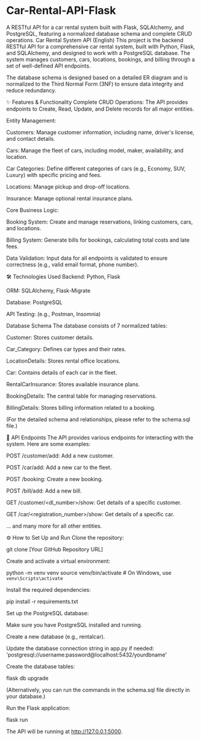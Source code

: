 # Car-Rental-API-Flask
A  RESTful API for a car rental system built with Flask, SQLAlchemy, and PostgreSQL, featuring a normalized database schema and complete CRUD operations.
Car Rental System API (English)
This project is the backend RESTful API for a comprehensive car rental system, built with Python, Flask, and SQLAlchemy, and designed to work with a PostgreSQL database. The system manages customers, cars, locations, bookings, and billing through a set of well-defined API endpoints.

The database schema is designed based on a detailed ER diagram and is normalized to the Third Normal Form (3NF) to ensure data integrity and reduce redundancy.

✨ Features & Functionality
Complete CRUD Operations: The API provides endpoints to Create, Read, Update, and Delete records for all major entities.

Entity Management:

Customers: Manage customer information, including name, driver's license, and contact details.

Cars: Manage the fleet of cars, including model, maker, availability, and location.

Car Categories: Define different categories of cars (e.g., Economy, SUV, Luxury) with specific pricing and fees.

Locations: Manage pickup and drop-off locations.

Insurance: Manage optional rental insurance plans.

Core Business Logic:

Booking System: Create and manage reservations, linking customers, cars, and locations.

Billing System: Generate bills for bookings, calculating total costs and late fees.

Data Validation: Input data for all endpoints is validated to ensure correctness (e.g., valid email format, phone number).

🛠️ Technologies Used
Backend: Python, Flask

ORM: SQLAlchemy, Flask-Migrate

Database: PostgreSQL

API Testing: (e.g., Postman, Insomnia)

Database Schema
The database consists of 7 normalized tables:

Customer: Stores customer details.

Car_Category: Defines car types and their rates.

LocationDetails: Stores rental office locations.

Car: Contains details of each car in the fleet.

RentalCarInsurance: Stores available insurance plans.

BookingDetails: The central table for managing reservations.

BillingDetails: Stores billing information related to a booking.

(For the detailed schema and relationships, please refer to the schema.sql file.)

🚀 API Endpoints
The API provides various endpoints for interacting with the system. Here are some examples:

POST /customer/add: Add a new customer.

POST /car/add: Add a new car to the fleet.

POST /booking: Create a new booking.

POST /bill/add: Add a new bill.

GET /customer/<dl_number>/show: Get details of a specific customer.

GET /car/<registration_number>/show: Get details of a specific car.

... and many more for all other entities.

⚙️ How to Set Up and Run
Clone the repository:

git clone [Your GitHub Repository URL]

Create and activate a virtual environment:

python -m venv venv
source venv/bin/activate  # On Windows, use `venv\Scripts\activate`

Install the required dependencies:

pip install -r requirements.txt

Set up the PostgreSQL database:

Make sure you have PostgreSQL installed and running.

Create a new database (e.g., rentalcar).

Update the database connection string in app.py if needed:
'postgresql://username:password@localhost:5432/yourdbname'

Create the database tables:

flask db upgrade

(Alternatively, you can run the commands in the schema.sql file directly in your database.)

Run the Flask application:

flask run

The API will be running at http://127.0.0.1:5000.
